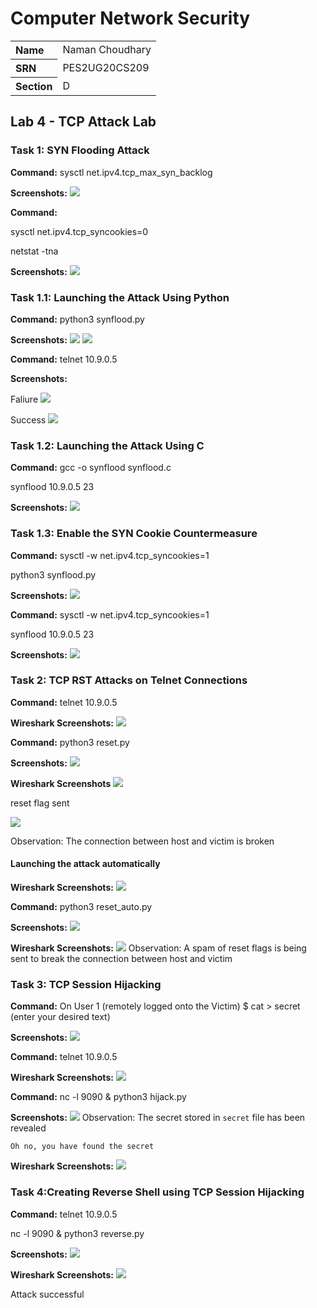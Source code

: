 # Computer Network Security

<table style="width:100%">
  <tr>
    <th align="left">Name</th>
    <td>Naman Choudhary</td>
  </tr>
  <tr>
    <th align="left">SRN</th>
    <td>PES2UG20CS209</td>
  </tr>
  <tr>
    <th align="left">Section</th>
    <td>D</td>
  </tr>
</table>

## Lab 4 - TCP Attack Lab

### Task 1: SYN Flooding Attack

**Command:** sysctl net.ipv4.tcp_max_syn_backlog

**Screenshots:**
![](SS/Task1/Task1.1/cmd1.jpg)

**Command:** 

sysctl net.ipv4.tcp_syncookies=0

netstat -tna

**Screenshots:**
![](SS/Task1/Task1.1/cmd2.jpg)

### Task 1.1: Launching the Attack Using Python


**Command:** python3 synflood.py

**Screenshots:**
![](SS/Task1/Task1.1/synflood1.jpg)
![](SS/Task1/Task1.1/synflood2.jpg)

**Command:** telnet 10.9.0.5

**Screenshots:**

Faliure
![](SS/Task1/Task1.1/failure.jpg)


Success
![](SS/Task1/Task1.1/attack_lanched.jpg)

### Task 1.2: Launching the Attack Using C


**Command:** 
 gcc -o synflood synflood.c
 
synflood 10.9.0.5 23

**Screenshots:**
![](SS/Task1/Task1.2/Task1.2.jpg)

### Task 1.3: Enable the SYN Cookie Countermeasure


**Command:** 
sysctl -w net.ipv4.tcp_syncookies=1

python3 synflood.py

**Screenshots:**
![](SS/Task1/Task1.3/cookie1.jpg)

**Command:** 
sysctl -w net.ipv4.tcp_syncookies=1

synflood 10.9.0.5 23

**Screenshots:**
![](SS/Task1/Task1.3/cookie2.jpg)

### Task 2: TCP RST Attacks on Telnet Connections

**Command:** 
telnet 10.9.0.5

**Wireshark Screenshots:**
![](SS/Task2/Toinputdata.jpg)

**Command:** 
python3 reset.py

**Screenshots:**
![](SS/Task2/attackprg.jpg)

**Wireshark Screenshots**
![](SS/Task2/rstsent.jpg)

reset flag sent

![](SS/Task2/rstaction.jpg)

Observation: The connection between host and victim is broken

#### Launching the attack automatically
**Wireshark Screenshots:**
![](SS/Task2/2wireshark.jpg)

**Command:** 
python3 reset_auto.py

**Screenshots:**
![](SS/Task2/2prg.jpg)

**Wireshark Screenshots:**
![](SS/Task2/2resetsuce.jpg)
Observation: A spam of reset flags is being sent to break the connection between host and victim

### Task 3: TCP Session Hijacking
**Command:**
On User 1 (remotely logged onto the Victim) $ cat > secret
(enter your desired text)

**Screenshots:**
![](SS/Task3/stp123.jpg)

**Command:** 
telnet 10.9.0.5

**Wireshark Screenshots:**
![](SS/Task3/hijacking.jpg)

**Command:** 
 nc -l 9090 & python3 hijack.py

**Screenshots:**
![](SS/Task3/secretreveal.jpg)
Observation: The secret stored in `secret` file has been revealed

```
Oh no, you have found the secret
```

**Wireshark Screenshots:**
![](SS/Task3/wiresharkreveal.jpg)

### Task 4:Creating Reverse Shell using TCP Session Hijacking

**Command:**
telnet 10.9.0.5

nc -l 9090 & python3 reverse.py

**Screenshots:**
![](SS/Task4/4_1redo.jpg)

**Wireshark Screenshots:**
![](SS/Task4/4_2redo.jpg)

Attack successful